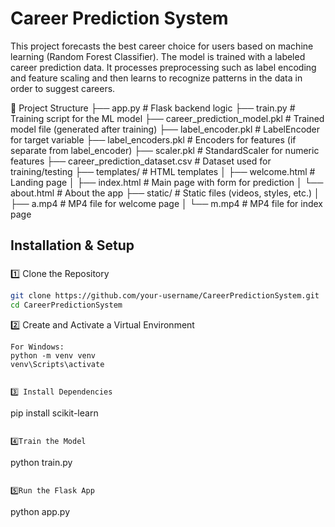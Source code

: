 
# Career Prediction System

This project forecasts the best career choice for users based on machine learning (Random Forest Classifier). The model is trained with a labeled career prediction data. It processes preprocessing such as label encoding and feature scaling and then learns to recognize patterns in the data in order to suggest careers.

📁 Project Structure
├── app.py                         # Flask backend logic
├── train.py                       # Training script for the ML model
├── career_prediction_model.pkl    # Trained model file (generated after training)
├── label_encoder.pkl              # LabelEncoder for target variable
├── label_encoders.pkl             # Encoders for features (if separate from label_encoder)
├── scaler.pkl                     # StandardScaler for numeric features
├── career_prediction_dataset.csv  # Dataset used for training/testing
├── templates/                     # HTML templates
│   ├── welcome.html               # Landing page
│   ├── index.html                 # Main page with form for prediction
│   └── about.html                 # About the app
├── static/                        # Static files (videos, styles, etc.)
│   ├── a.mp4                      # MP4 file for welcome page
│   └── m.mp4                      # MP4 file for index page


 
## Installation & Setup

### 
1️⃣ Clone the Repository
```sh
git clone https://github.com/your-username/CareerPredictionSystem.git
cd CareerPredictionSystem
```


2️⃣ Create and Activate a Virtual Environment
```
For Windows:
python -m venv venv
venv\Scripts\activate


3️⃣ Install Dependencies
```
pip install scikit-learn
```

4️⃣Train the Model
```
python train.py
```

5️⃣Run the Flask App
```
python app.py
```
